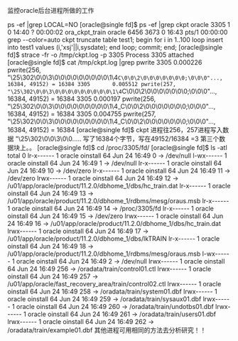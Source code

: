 监控oracle后台进程所做的工作

ps -ef |grep LOCAL=NO
[oracle@single fd]$ ps -ef |grep ckpt
oracle    3305     1  0 14:40 ?        00:00:02 ora_ckpt_train
oracle    6456  3673  0 16:43 pts/1    00:00:00 grep --color=auto ckpt
truncate table test1;
begin
  for i in 1..100
  loop
    insert into test1 values (i,'xsj'||i,sysdate);
  end loop;
  commit;
end;
[oracle@single fd]$ strace -fr -o /tmp/ckpt.log -p 3305
Process 3305 attached
[oracle@single fd]$ cat /tmp/ckpt.log |grep pwrite
3305       0.000226 pwrite(256, "\25\302\0\0\3\0\0\0\0\0\0\0\0\0\1\4`C\0\0\2\0\0\0\0\0\0\0;\0\0\0"..., 16384, 49152) = 16384
3305       0.005512 pwrite(257, "\25\302\0\0\3\0\0\0\0\0\0\0\0\0\1\4`C\0\0\2\0\0\0\0\0\0\0;\0\0\0"..., 16384, 49152) = 16384
3305       0.000197 pwrite(256, "\25\302\0\0\3\0\0\0\0\0\0\0\0\0\1\4_C\0\0\2\0\0\0\0\0\0\0;\0\0\0"..., 16384, 49152) = 16384
3305       0.004755 pwrite(257, "\25\302\0\0\3\0\0\0\0\0\0\0\0\0\1\4_C\0\0\2\0\0\0\0\0\0\0;\0\0\0"..., 16384, 49152) = 16384
[oracle@single fd]$ 
ckpt 进程往256，257进程写入数据 "\25\302\0\0\3\0\0\.....  写了16384个字节，写在49152/16384 =3 第三个数据块上。。
[oracle@single fd]$ cd /proc/3305/fd/
[oracle@single fd]$ ls -atl
total 0
lr-x------ 1 oracle oinstall 64 Jun 24 16:49 0 -> /dev/null
l-wx------ 1 oracle oinstall 64 Jun 24 16:49 1 -> /dev/null
lr-x------ 1 oracle oinstall 64 Jun 24 16:49 10 -> /dev/zero
lr-x------ 1 oracle oinstall 64 Jun 24 16:49 11 -> /dev/zero
lrwx------ 1 oracle oinstall 64 Jun 24 16:49 12 -> /u01/app/oracle/product/11.2.0/dbhome_1/dbs/hc_train.dat
lr-x------ 1 oracle oinstall 64 Jun 24 16:49 13 -> /u01/app/oracle/product/11.2.0/dbhome_1/rdbms/mesg/oraus.msb
lr-x------ 1 oracle oinstall 64 Jun 24 16:49 14 -> /proc/3305/fd
lr-x------ 1 oracle oinstall 64 Jun 24 16:49 15 -> /dev/zero
lrwx------ 1 oracle oinstall 64 Jun 24 16:49 16 -> /u01/app/oracle/product/11.2.0/dbhome_1/dbs/hc_train.dat
lrwx------ 1 oracle oinstall 64 Jun 24 16:49 17 -> /u01/app/oracle/product/11.2.0/dbhome_1/dbs/lkTRAIN
lr-x------ 1 oracle oinstall 64 Jun 24 16:49 18 -> /u01/app/oracle/product/11.2.0/dbhome_1/rdbms/mesg/oraus.msb
l-wx------ 1 oracle oinstall 64 Jun 24 16:49 2 -> /dev/null
lrwx------ 1 oracle oinstall 64 Jun 24 16:49 256 -> /oradata/train/control01.ctl
lrwx------ 1 oracle oinstall 64 Jun 24 16:49 257 -> /u01/app/oracle/fast_recovery_area/train/control02.ctl
lrwx------ 1 oracle oinstall 64 Jun 24 16:49 258 -> /oradata/train/system01.dbf
lrwx------ 1 oracle oinstall 64 Jun 24 16:49 259 -> /oradata/train/sysaux01.dbf
lrwx------ 1 oracle oinstall 64 Jun 24 16:49 260 -> /oradata/train/undotbs01.dbf
lrwx------ 1 oracle oinstall 64 Jun 24 16:49 261 -> /oradata/train/users01.dbf
lrwx------ 1 oracle oinstall 64 Jun 24 16:49 262 -> /oradata/train/example01.dbf
其他进程可用相同的方法去分析研究！！
